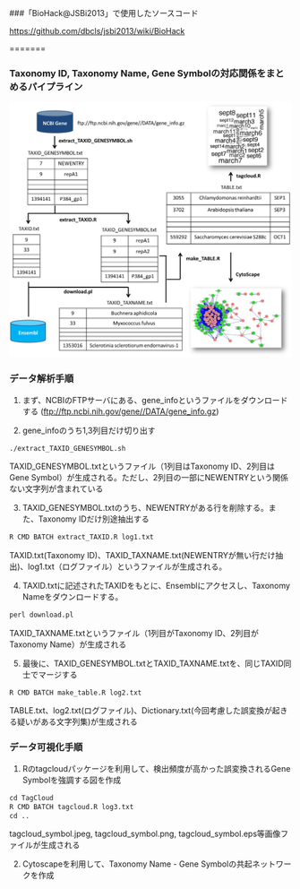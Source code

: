 ###「BioHack@JSBi2013」で使用したソースコード

https://github.com/dbcls/jsbi2013/wiki/BioHack

=======

### Taxonomy ID, Taxonomy Name, Gene Symbolの対応関係をまとめるパイプライン

![my image](Figure_schema.png)

### データ解析手順
1. まず、NCBIのFTPサーバにある、gene_infoというファイルをダウンロードする (ftp://ftp.ncbi.nih.gov/gene//DATA/gene_info.gz)

2. gene_infoのうち1,3列目だけ切り出す
```
./extract_TAXID_GENESYMBOL.sh
```
TAXID_GENESYMBOL.txtというファイル（1列目はTaxonomy ID、2列目はGene Symbol）が生成される。ただし、2列目の一部にNEWENTRYという関係ない文字列が含まれている


3. TAXID_GENESYMBOL.txtのうち、NEWENTRYがある行を削除する。また、Taxonomy IDだけ別途抽出する
```r
R CMD BATCH extract_TAXID.R log1.txt
```
TAXID.txt(Taxonomy ID)、TAXID_TAXNAME.txt(NEWENTRYが無い行だけ抽出)、log1.txt（ログファイル）というファイルが生成される。


4. TAXID.txtに記述されたTAXIDをもとに、Ensemblにアクセスし、Taxonomy Nameをダウンロードする。
```perl
perl download.pl
```
TAXID_TAXNAME.txtというファイル（1列目がTaxonomy ID、2列目がTaxonomy Name）が生成される


5. 最後に、TAXID_GENESYMBOL.txtとTAXID_TAXNAME.txtを、同じTAXID同士でマージする
```r
R CMD BATCH make_table.R log2.txt
```
TABLE.txt、log2.txt(ログファイル)、Dictionary.txt(今回考慮した誤変換が起きる疑いがある文字列集)が生成される


### データ可視化手順
1. Rのtagcloudパッケージを利用して、検出頻度が高かった誤変換されるGene Symbolを強調する図を作成
```
cd TagCloud
R CMD BATCH tagcloud.R log3.txt
cd ..
```
tagcloud_symbol.jpeg, tagcloud_symbol.png, tagcloud_symbol.eps等画像ファイルが生成される

2. Cytoscapeを利用して、Taxonomy Name - Gene Symbolの共起ネットワークを作成
